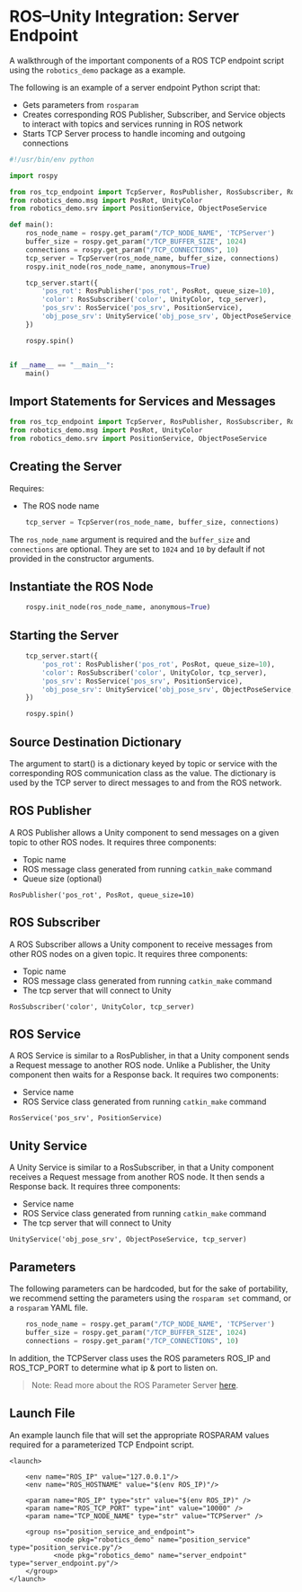 # ROS–Unity Integration: Server Endpoint

A walkthrough of the important components of a ROS TCP endpoint script using the `robotics_demo` package as a example.

The following is an example of a server endpoint Python script that:

- Gets parameters from `rosparam`
- Creates corresponding ROS Publisher, Subscriber, and Service objects to interact with topics and services running in ROS network
- Starts TCP Server process to handle incoming and outgoing connections


```python
#!/usr/bin/env python

import rospy

from ros_tcp_endpoint import TcpServer, RosPublisher, RosSubscriber, RosService, UnityService
from robotics_demo.msg import PosRot, UnityColor
from robotics_demo.srv import PositionService, ObjectPoseService

def main():
    ros_node_name = rospy.get_param("/TCP_NODE_NAME", 'TCPServer')
    buffer_size = rospy.get_param("/TCP_BUFFER_SIZE", 1024)
    connections = rospy.get_param("/TCP_CONNECTIONS", 10)
    tcp_server = TcpServer(ros_node_name, buffer_size, connections)
    rospy.init_node(ros_node_name, anonymous=True)

    tcp_server.start({
        'pos_rot': RosPublisher('pos_rot', PosRot, queue_size=10),
        'color': RosSubscriber('color', UnityColor, tcp_server),
        'pos_srv': RosService('pos_srv', PositionService),
        'obj_pose_srv': UnityService('obj_pose_srv', ObjectPoseService, tcp_server),
    })

    rospy.spin()


if __name__ == "__main__":
    main()
```


## Import Statements for Services and Messages
```python
from ros_tcp_endpoint import TcpServer, RosPublisher, RosSubscriber, RosService, UnityService
from robotics_demo.msg import PosRot, UnityColor
from robotics_demo.srv import PositionService, ObjectPoseService
```

## Creating the Server

Requires:

- The ROS node name

```python
    tcp_server = TcpServer(ros_node_name, buffer_size, connections)
```

The `ros_node_name` argument is required and the `buffer_size` and `connections` are optional. They are set to `1024` and `10` by default if not provided in the constructor arguments.

## Instantiate the ROS Node

```python
    rospy.init_node(ros_node_name, anonymous=True)
```

## Starting the Server

```python
    tcp_server.start({
        'pos_rot': RosPublisher('pos_rot', PosRot, queue_size=10),
        'color': RosSubscriber('color', UnityColor, tcp_server),
        'pos_srv': RosService('pos_srv', PositionService),
        'obj_pose_srv': UnityService('obj_pose_srv', ObjectPoseService, tcp_server),
    })

    rospy.spin()
```

## Source Destination Dictionary

The argument to start() is a dictionary keyed by topic or service with the corresponding ROS communication class as the value. The dictionary is used by the TCP server to direct messages to and from the ROS network.

## ROS Publisher
A ROS Publisher allows a Unity component to send messages on a given topic to other ROS nodes. It requires three components:

- Topic name
- ROS message class generated from running `catkin_make` command
- Queue size (optional)

`RosPublisher('pos_rot', PosRot, queue_size=10)`

## ROS Subscriber
A ROS Subscriber allows a Unity component to receive messages from other ROS nodes on a given topic. It requires three components:

- Topic name
- ROS message class generated from running `catkin_make` command
- The tcp server that will connect to Unity

`RosSubscriber('color', UnityColor, tcp_server)`

## ROS Service
A ROS Service is similar to a RosPublisher, in that a Unity component sends a Request message to another ROS node. Unlike a Publisher, the Unity component then waits for a Response back. It requires two components:

- Service name
- ROS Service class generated from running `catkin_make` command

`RosService('pos_srv', PositionService)`

## Unity Service

A Unity Service is similar to a RosSubscriber, in that a Unity component receives a Request message from another ROS node. It then sends a Response back. It requires three components:

- Service name
- ROS Service class generated from running `catkin_make` command
- The tcp server that will connect to Unity

`UnityService('obj_pose_srv', ObjectPoseService, tcp_server)`


## Parameters

The following parameters can be hardcoded, but for the sake of portability, we recommend setting the parameters using the `rosparam set` command, or a `rosparam` YAML file.

```python
    ros_node_name = rospy.get_param("/TCP_NODE_NAME", 'TCPServer')
    buffer_size = rospy.get_param("/TCP_BUFFER_SIZE", 1024)
    connections = rospy.get_param("/TCP_CONNECTIONS", 10)
```

In addition, the TCPServer class uses the ROS parameters ROS_IP and ROS_TCP_PORT to determine what ip & port to listen on.

> Note: Read more about the ROS Parameter Server [here](http://wiki.ros.org/Parameter%20Server).

## Launch File
An example launch file that will set the appropriate ROSPARAM values required for a parameterized TCP Endpoint script.

```
<launch>

    <env name="ROS_IP" value="127.0.0.1"/>
    <env name="ROS_HOSTNAME" value="$(env ROS_IP)"/>

    <param name="ROS_IP" type="str" value="$(env ROS_IP)" />
    <param name="ROS_TCP_PORT" type="int" value="10000" />
    <param name="TCP_NODE_NAME" type="str" value="TCPServer" />

	<group ns="position_service_and_endpoint">
	       <node pkg="robotics_demo" name="position_service" type="position_service.py"/>
	       <node pkg="robotics_demo" name="server_endpoint" type="server_endpoint.py"/>
	</group>
</launch>
```